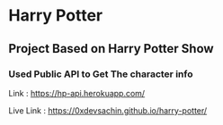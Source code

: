 # Harry Potter

## Project Based on Harry Potter Show 

### Used Public API to Get The character info

Link : https://hp-api.herokuapp.com/


Live Link : https://0xdevsachin.github.io/harry-potter/
